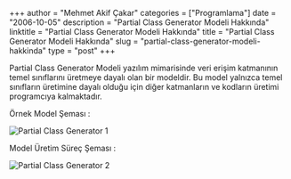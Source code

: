 +++
author = "Mehmet Akif Çakar"
categories = ["Programlama"]
date = "2006-10-05"
description = "Partial Class Generator Modeli Hakkında"
linktitle = "Partial Class Generator Modeli Hakkında"
title = "Partial Class Generator Modeli Hakkında"
slug = "partial-class-generator-modeli-hakkinda"
type = "post"
+++

Partial Class Generator Modeli yazılım mimarisinde veri erişim katmanının temel sınıflarını üretmeye dayalı olan bir modeldir. Bu model yalnızca temel sınıfların üretimine dayalı olduğu için diğer katmanların ve kodların üretimi programcıya kalmaktadır.

Örnek Model Şeması :

![Partial Class Generator 1](/images/PartialClassGenerator1.jpg)

Model Üretim Süreç Şeması :

![Partial Class Generator 2](/images/PartialClassGenerator2.jpg)